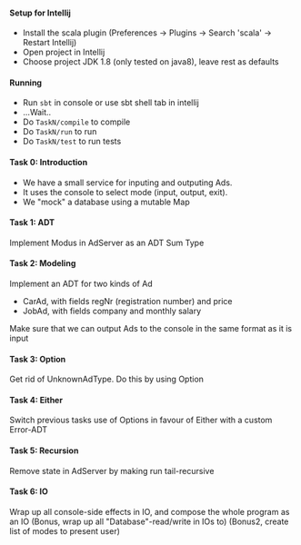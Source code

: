 #### Setup for Intellij
- Install the scala plugin (Preferences -> Plugins -> Search 'scala' -> Restart Intellij)
- Open project in Intellij
- Choose project JDK 1.8 (only tested on java8), leave rest as defaults

#### Running
- Run `sbt` in console or use sbt shell tab in intellij 
- ...Wait..
- Do `TaskN/compile` to compile
- Do `TaskN/run` to run
- Do `TaskN/test` to run tests

#### Task 0: Introduction
- We have a small service for inputing and outputing Ads.
- It uses the console to select mode (input, output, exit).
- We "mock" a database using a mutable Map

#### Task 1: ADT
Implement Modus in AdServer as an ADT Sum Type

#### Task 2: Modeling
Implement an ADT for two kinds of Ad
- CarAd, with fields regNr (registration number) and price
- JobAd, with fields company and monthly salary

Make sure that we can output Ads to the console in the same format as it is input

#### Task 3: Option
Get rid of UnknownAdType. Do this by using Option

#### Task 4: Either
Switch previous tasks use of Options in favour of Either with a custom Error-ADT

#### Task 5: Recursion
Remove state in AdServer by making run tail-recursive

#### Task 6: IO
Wrap up all console-side effects in IO, and compose the whole program as an IO
(Bonus, wrap up all "Database"-read/write in IOs to)
(Bonus2, create list of modes to present user)